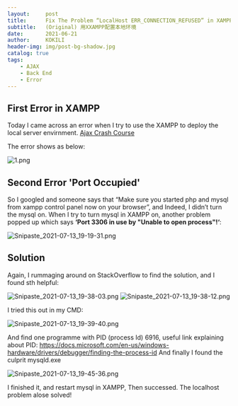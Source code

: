 ```yaml
---
layout:     post
title:      Fix The Problem “LocalHost ERR_CONNECTION_REFUSED” in XAMPP as Set Up Local Dev Environment When Learning Ajax Basics
subtitle:   (Original) 用XXAMPP配置本地环境
date:       2021-06-21
author:     KOKILI
header-img: img/post-bg-shadow.jpg
catalog: true
tags:
    - AJAX
    - Back End
    - Error
---
```

## First Error in XAMPP
Today I came across an error when I try to use the XAMPP to deploy the local server envirnment.
[Ajax Crash Course](https://www.youtube.com/watch?v=82hnvUYY6QA)

The error shows as below:

![1.png](https://i.loli.net/2021/08/11/ScPHkrs25DpmCZ1.png)

## Second Error 'Port Occupied'
So I googled and someone says that “Make sure you started php and mysql from xampp control panel now on your browser”, and Indeed, I didn’t turn the mysql on. When I try to turn mysql in XAMPP on, another problem popped up which says **‘Port 3306 in use by "Unable to open process"!‘**:

![Snipaste_2021-07-13_19-19-31.png](https://i.loli.net/2021/08/11/YBj9ziIRrFvCO1p.png)

## Solution
Again, I rummaging around on StackOverflow to find the solution, and I found sth helpful:

![Snipaste_2021-07-13_19-38-03.png](https://i.loli.net/2021/08/11/FjW4rp7Y8BXDmTh.png)
![Snipaste_2021-07-13_19-38-12.png](https://i.loli.net/2021/08/11/pZ9yL8g7TXnz2uI.png)

I tried this out in my CMD:

![Snipaste_2021-07-13_19-39-40.png](https://i.loli.net/2021/08/11/aKo81ZeEpfUxY24.png)

And find one programme with PID (process Id) 6916,
useful link explaining about PID: https://docs.microsoft.com/en-us/windows-hardware/drivers/debugger/finding-the-process-id
And finally I found the culprit mysqld.exe

![Snipaste_2021-07-13_19-45-36.png](https://i.loli.net/2021/08/11/63mQW71PaDhSpLV.png)

I finished it, and restart mysql in XAMPP, Then successed. The localhost problem alose solved!
